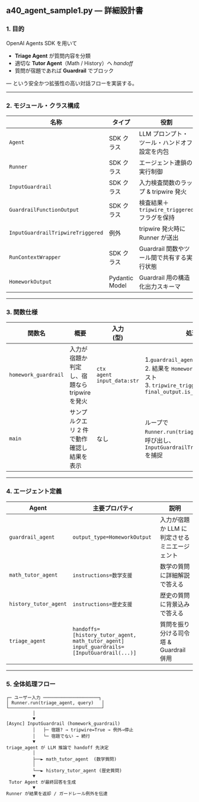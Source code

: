 ## a40_agent_sample1.py ― 詳細設計書

### 1. 目的

OpenAI Agents SDK を用いて

* **Triage Agent** が質問内容を分類
* 適切な **Tutor Agent**（Math / History）へ _handoff_
* 質問が宿題であれば **Guardrail** でブロック

— という安全かつ拡張性の高い対話フローを実装する。

---

### 2. モジュール・クラス構成


| 名称                              | タイプ         | 役割                                         |
| --------------------------------- | -------------- | -------------------------------------------- |
| `Agent`                           | SDK クラス     | LLM プロンプト・ツール・ハンドオフ設定を内包 |
| `Runner`                          | SDK クラス     | エージェント連鎖の実行制御                   |
| `InputGuardrail`                  | SDK クラス     | 入力検査関数のラップ & tripwire 発火         |
| `GuardrailFunctionOutput`         | SDK クラス     | 検査結果＋`tripwire_triggered` フラグを保持  |
| `InputGuardrailTripwireTriggered` | 例外           | tripwire 発火時に Runner が送出              |
| `RunContextWrapper`               | SDK クラス     | Guardrail 関数やツール間で共有する実行状態   |
| `HomeworkOutput`                  | Pydantic Model | Guardrail 用の構造化出力スキーマ             |

---

### 3. 関数仕様


| 関数名               | 概要                                         | 入力<br>(型)                         | 処理                                                                                                                      | 出力                      |
| -------------------- | -------------------------------------------- | ------------------------------------ | ------------------------------------------------------------------------------------------------------------------------- | ------------------------- |
| `homework_guardrail` | 入力が宿題か判定し、宿題なら tripwire を発火 | `ctx`<br>`agent`<br>`input_data:str` | 1.`guardrail_agent` を実行<br>2. 結果を `HomeworkOutput` にキャスト<br>3. `tripwire_triggered = final_output.is_homework` | `GuardrailFunctionOutput` |
| `main`               | サンプルクエリ 2 件で動作確認し結果を表示    | なし                                 | ループで`Runner.run(triage_agent, q)` を呼び出し、`InputGuardrailTripwireTriggered` を捕捉                                | なし（標準出力のみ）      |

---

### 4. エージェント定義


| Agent                 | 主要プロパティ                                                                                 | 説明                                          |
| --------------------- | ---------------------------------------------------------------------------------------------- | --------------------------------------------- |
| `guardrail_agent`     | `output_type=HomeworkOutput`                                                                   | 入力が宿題か LLM に判定させるミニエージェント |
| `math_tutor_agent`    | `instructions=数学支援`                                                                        | 数学の質問に詳細解説で答える                  |
| `history_tutor_agent` | `instructions=歴史支援`                                                                        | 歴史の質問に背景込みで答える                  |
| `triage_agent`        | `handoffs=[history_tutor_agent, math_tutor_agent]`<br>`input_guardrails=[InputGuardrail(...)]` | 質問を振り分ける司令塔 & Guardrail 併用       |

---

### 5. 全体処理フロー

```text
┌─ ユーザー入力 ─────────────────────┐
│ Runner.run(triage_agent, query)   │
└───────────────────────────────────┘
          │
          ▼
[Async] InputGuardrail (homework_guardrail)
          │   ├─ 宿題? → tripwire=True → 例外→停止
          │   └─ 宿題でない → 続行
          ▼
triage_agent が LLM 推論で handoff 先決定
          │
          ├──► math_tutor_agent  (数学質問)
          │
          └──► history_tutor_agent (歴史質問)
          ▼
 Tutor Agent が最終回答を生成
          ▼
Runner が結果を返却 / ガードレール例外を伝達
```
